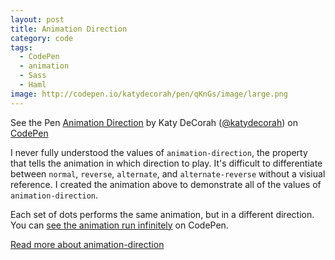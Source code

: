 ```yaml
---
layout: post
title: Animation Direction
category: code
tags: 
  - CodePen
  - animation
  - Sass
  - Haml
image: http://codepen.io/katydecorah/pen/qKnGs/image/large.png
---
```

<p data-height="450" data-theme-id="97" data-slug-hash="qKnGs" data-user="katydecorah" data-default-tab="result" class='codepen'>See the Pen <a href='http://codepen.io/katydecorah/pen/qKnGs'>Animation Direction</a> by Katy DeCorah (<a href='http://codepen.io/katydecorah'>@katydecorah</a>) on <a href='http://codepen.io'>CodePen</a></p>

I never fully understood the values of `animation-direction`, the property that tells the animation in which direction to play. It's difficult to differentiate between `normal`, `reverse`, `alternate`, and `alternate-reverse` without a visiual reference. I created the animation above to demonstrate all of the values of `animation-direction`.

Each set of dots performs the same animation, but in a different direction. You can [see the animation run infinitely](http://codepen.io/katydecorah/full/qKnGs/) on CodePen.

[Read more about animation-direction](https://developer.mozilla.org/en-US/docs/Web/CSS/animation-direction)
